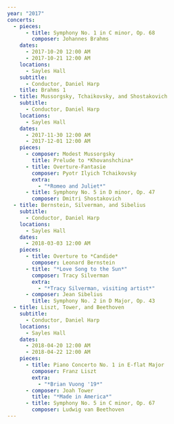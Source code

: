 ```yaml
---
year: "2017"
concerts:
  - pieces:
      - title: Symphony No. 1 in C minor, Op. 68
        composer: Johannes Brahms
    dates:
      - 2017-10-20 12:00 AM
      - 2017-10-21 12:00 AM
    locations:
      - Sayles Hall
    subtitle:
      - Conductor, Daniel Harp
    title: Brahms 1
  - title: Mussorgsky, Tchaikovsky, and Shostakovich
    subtitle:
      - Conductor, Daniel Harp
    locations:
      - Sayles Hall
    dates:
      - 2017-11-30 12:00 AM
      - 2017-12-01 12:00 AM
    pieces:
      - composer: Modest Mussorgsky
        title: Prelude to *Khovanshchina*
      - title: Overture-Fantasie
        composer: Pyotr Ilyich Tchaikovsky
        extra:
          - "*Romeo and Juliet*"
      - title: Symphony No. 5 in D minor, Op. 47
        composer: Dmitri Shostakovich
  - title: Bernstein, Silverman, and Sibelius
    subtitle:
      - Conductor, Daniel Harp
    locations:
      - Sayles Hall
    dates:
      - 2018-03-03 12:00 AM
    pieces:
      - title: Overture to *Candide*
        composer: Leonard Bernstein
      - title: "*Love Song to the Sun*"
        composer: Tracy Silverman
        extra:
          - "*Tracy Silverman, visiting artist*"
      - composer: Jean Sibelius
        title: Symphony No. 2 in D Major, Op. 43
  - title: Liszt, Tower, and Beethoven
    subtitle:
      - Conductor, Daniel Harp
    locations:
      - Sayles Hall
    dates:
      - 2018-04-20 12:00 AM
      - 2018-04-22 12:00 AM
    pieces:
      - title: Piano Concerto No. 1 in E-flat Major
        composer: Franz Liszt
        extra:
          - "*Brian Vuong '19*"
      - composer: Joah Tower
        title: "*Made in America*"
      - title: Symphony No. 5 in C minor, Op. 67
        composer: Ludwig van Beethoven
---
```

